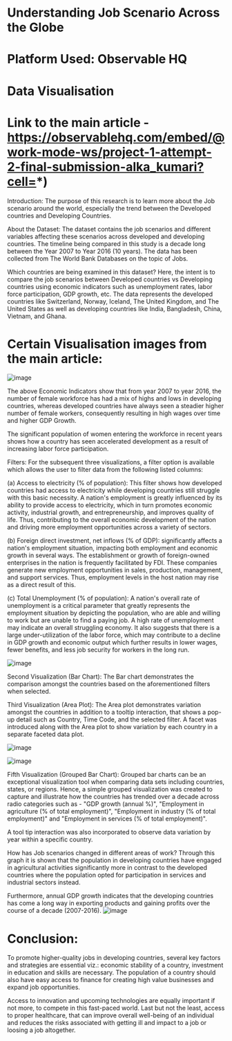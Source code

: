 # Understanding Job Scenario Across the Globe
# Platform Used: Observable HQ
# Data Visualisation
# Link to the main article - https://observablehq.com/embed/@work-mode-ws/project-1-attempt-2-final-submission-alka_kumari?cell=*)

Introduction: The purpose of this research is to learn more about the Job scenario around the world, especially the trend between the Developed countries and Developing Countries.

About the Dataset: The dataset contains the job scenarios and different variables affecting these scenarios across developed and developing countries. The timeline being compared in this study is a decade long between the Year 2007 to Year 2016 (10 years). The data has been collected from The World Bank Databases on the topic of Jobs.

Which countries are being examined in this dataset? Here, the intent is to compare the job scenarios between Developed countries vs Developing countries using economic indicators such as unemployment rates, labor force participation, GDP growth, etc. The data represents the developed countries like Switzerland, Norway, Iceland, The United Kingdom, and The United States as well as developing countries like India, Bangladesh, China, Vietnam, and Ghana.

# Certain Visualisation images from the main article:

![image](https://github.com/user-attachments/assets/69e682b7-b3f9-4be6-864f-a111aa9c7a7d)

The above Economic Indicators show that from year 2007 to year 2016, the number of female workforce has had a mix of highs and lows in developing countries, whereas developed countries have always seen a steadier higher number of female workers, consequently resulting in high wages over time and higher GDP Growth.

The significant population of women entering the workforce in recent years shows how a country has seen accelerated development as a result of increasing labor force participation.

Filters:
For the subsequent three visualizations, a filter option is available which allows the user to filter data from the following listed columns:

(a) Access to electricity (% of population): This filter shows how developed countries had access to electricity while developing countries still struggle with this basic necessity. A nation's employment is greatly influenced by its ability to provide access to electricity, which in turn promotes economic activity, industrial growth, and entrepreneurship, and improves quality of life. Thus, contributing to the overall economic development of the nation and driving more employment opportunities across a variety of sectors.

(b) Foreign direct investment, net inflows (% of GDP): significantly affects a nation's employment situation, impacting both employment and economic growth in several ways. The establishment or growth of foreign-owned enterprises in the nation is frequently facilitated by FDI. These companies generate new employment opportunities in sales, production, management, and support services. Thus, employment levels in the host nation may rise as a direct result of this.

(c) Total Unemployment (% of population): A nation's overall rate of unemployment is a critical parameter that greatly represents the employment situation by depicting the population, who are able and willing to work but are unable to find a paying job. A high rate of unemployment may indicate an overall struggling economy. It also suggests that there is a large under-utilization of the labor force, which may contribute to a decline in GDP growth and economic output which further results in lower wages, fewer benefits, and less job security for workers in the long run.

![image](https://github.com/user-attachments/assets/84b25f22-a38e-4f6b-8925-948388955c97)

Second Visualization (Bar Chart):
The Bar chart demonstrates the comparison amongst the countries based on the aforementioned filters when selected.

Third Visualization (Area Plot):
The Area plot demonstrates variation amongst the countries in addition to a tooltip interaction, that shows a pop-up detail such as Country, Time Code, and the selected filter. A facet was introduced along with the Area plot to show variation by each country in a separate faceted data plot.

![image](https://github.com/user-attachments/assets/2a1b0139-86bd-4fa4-95fa-97bb1e324b37)

![image](https://github.com/user-attachments/assets/2d9b7deb-d3f4-4c9d-b117-a27cea9ce308)

Fifth Visualization (Grouped Bar Chart):
Grouped bar charts can be an exceptional visualization tool when comparing data sets including countries, states, or regions. Hence, a simple grouped visualization was created to capture and illustrate how the countries has trended over a decade across radio categories such as - "GDP growth (annual %)", "Employment in agriculture (% of total employment)", "Employment in industry (% of total employment)" and "Employment in services (% of total employment)".

A tool tip interaction was also incorporated to observe data variation by year within a specific country.

How has Job scenarios changed in different areas of work? Through this graph it is shown that the population in developing countries have engaged in agricultural activities significantly more in contrast to the developed countries where the population opted for participation in services and industrial sectors instead.

Furthermore, annual GDP growth indicates that the developing countries has come a long way in exporting products and gaining profits over the course of a decade (2007-2016).
![image](https://github.com/user-attachments/assets/dae78103-a864-4ec0-8e48-4368631937df)

# Conclusion:
To promote higher-quality jobs in developing countries, several key factors and strategies are essential viz.: economic stability of a country, investment in education and skills are necessary. The population of a country should also have easy access to finance for creating high value businesses and expand job opportunities.

Access to innovation and upcoming technologies are equally important if not more, to compete in this fast-paced world. Last but not the least, access to proper healthcare, that can improve overall well-being of an individual and reduces the risks associated with getting ill and impact to a job or loosing a job altogether.




